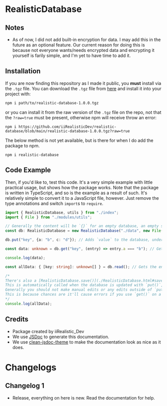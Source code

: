 # RealisticDatabase

## Notes

- As of now, I did not add built-in encryption for data. I may add this in the future as an optional feature. Our current reason for doing this is because not everyone wants/needs encrypted data and encrypting it yourself is farily simple, and I'm yet to have time to add it.

## Installation
If you are now finding this repository as I made it public, you **must** install via the `.tgz` file. You can download the `.tgz` file from [here](https://github.com/iiRealisticDev/realistic-database/blob/main/realistic-database-1.0.0.tgz) and install it into your project with:
```shell
npm i path/to/realistic-database-1.0.0.tgz
```
or you can install it from the raw version of the `.tgz` file on the repo, not that the `?raw=true` must be present, otherwise npm will receive throw an error:
```shell
npm i https://github.com/iiRealisticDev/realistic-database/blob/main/realistic-database-1.0.0.tgz?raw=true
```

The below method is not yet available, but is there for when I do add the package to npm.
```shell
npm i realistic-database
```
## Code Example 

Then, if you'd like to, test this code. It's a very simple example with little practical usage, but shows how the package works. Note that the package is written in TypeScript, and so is the example as a result of such. It's relatively simple to convert it to a JavaScript file, however. Just remove the type annotations and switch `import`s to `require`.

```typescript
import { RealisticDatabase, utils } from "./index";
import { File } from "./modules/utils";

// Generally the content will be `{}` for an empty database, an empty string or invalid JSON will cause an error.
const db: RealisticDatabase = new RealisticDatabase("./data", new File("database.json", "{}"));

db.put("key", {a: "b", c: "d"}); // Adds `value` to the database, under the key `key`

const data: unknown = db.get("key", (entry) => entry.a === "b"); // Gets the data from "key" where the entry === value

console.log(data);

const allData: { [key: string]: unknown[] } = db.read(); // Gets the entire database file's content. Uncommon that you'll need this and it's mostly used internally, but may be helpful for debugging or something.

/* 
There's also a [RealisticDatabase.save()](./RealisticDatabase.html#save) method, which will save the database. 
This is automatically called when the database is updated with `put()`, however if you make manual edits you may want to. 
Generally you should not make manual edits or any edits outside of `put()` unless you know what you're doing.
This is because chances are it'll cause errors if you use `get()` on a key that isn't set up as as a database entry.
*/
console.log(allData);
```

## Credits

- Package created by iiRealistic_Dev
- We use [JSDoc](https://jsdoc.app/) to generate this documentation.
- We use [clean-jsdoc-theme](https://github.com/ankitskvmdam/clean-jsdoc-theme) to make the documentation look as nice as it does.

# Changelogs

## Changelog 1

- Release, everything on here is new. Read the documentation for help.
